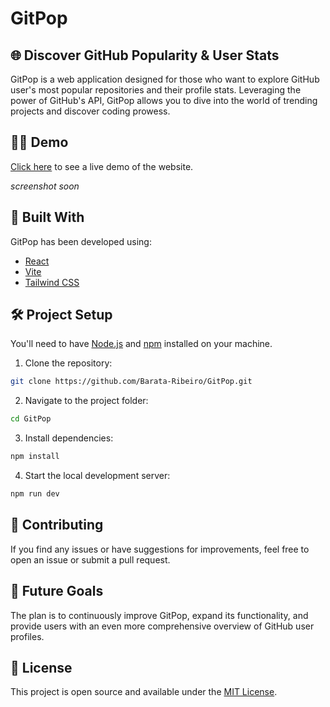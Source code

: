 # GitPop

## 🌐 Discover GitHub Popularity & User Stats

GitPop is a web application designed for those who want to explore GitHub user's most popular repositories and their profile stats. Leveraging the power of GitHub's API, GitPop allows you to dive into the world of trending projects and discover coding prowess.

## 👨‍💻 Demo

[Click here](https://github.com/Barata-Ribeiro/GitPop.git) to see a live demo of the website.

_screenshot soon_

## 🚀 Built With

GitPop has been developed using:

- [React](https://reactjs.org/)
- [Vite](https://vitejs.dev/)
- [Tailwind CSS](https://tailwindcss.com/)

## 🛠️ Project Setup

You'll need to have [Node.js](https://nodejs.org/en/download/) and [npm](https://www.npmjs.com/get-npm) installed on your machine.

1. Clone the repository:

```bash
git clone https://github.com/Barata-Ribeiro/GitPop.git
```

2. Navigate to the project folder:

```bash
cd GitPop
```

3. Install dependencies:

```bash
npm install
```

4. Start the local development server:

```bash
npm run dev
```

## 🤝 Contributing

If you find any issues or have suggestions for improvements, feel free to open an issue or submit a pull request.

## 🔮 Future Goals

The plan is to continuously improve GitPop, expand its functionality, and provide users with an even more comprehensive overview of GitHub user profiles.

## 📜 License

This project is open source and available under the [MIT License](LICENSE).
